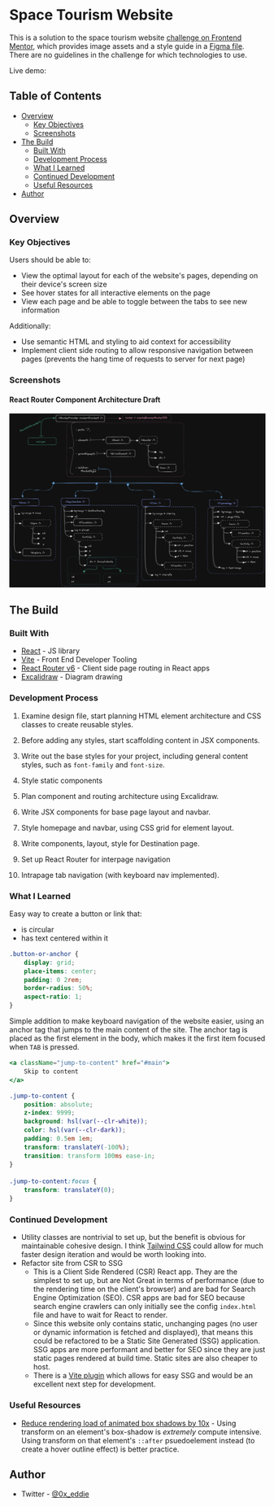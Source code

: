 # Space Tourism Website

This is a solution to the space tourism website [challenge on Frontend Mentor](https://www.frontendmentor.io/challenges/space-tourism-multipage-website-gRWj1URZ3), which provides image assets and a style guide in a [Figma file](https://www.figma.com/file/fEvMwK3DALNy5ZiVsY562l/space-tourism-website?node-id=0%3A1&t=uABUmUEvdYazx7ky-1).
There are no guidelines in the challenge for which technologies to use.

Live demo:

## Table of Contents

- [Overview](#overview)
  - [Key Objectives](#key-objectives)
  - [Screenshots](#screenshots)
- [The Build](#the-build)
  - [Built With](#built-with)
  - [Development Process](#development-process)
  - [What I Learned](#what-i-learned)
  - [Continued Development](#continued-development)
  - [Useful Resources](#useful-resources)
- [Author](#author)

## Overview

### Key Objectives

Users should be able to:

- View the optimal layout for each of the website's pages, depending on their device's screen size
- See hover states for all interactive elements on the page
- View each page and be able to toggle between the tabs to see new information

Additionally:

- Use semantic HTML and styling to aid context for accessibility
- Implement client side routing to allow responsive navigation between pages (prevents the hang time of requests to server for next page)

### Screenshots

#### React Router Component Architecture Draft

![React router component architecture](./src/assets/component-architecture-draft.png)

## The Build

### Built With

- [React](https://reactjs.org/) - JS library
- [Vite](https://vitejs.dev/) - Front End Developer Tooling
- [React Router v6](https://reactrouter.com/en/main) - Client side page routing in React apps
- [Excalidraw](https://excalidraw.com) - Diagram drawing

### Development Process

1. Examine design file, start planning HTML element architecture and CSS classes to create reusable styles.
2. Before adding any styles, start scaffolding content in JSX components.
3. Write out the base styles for your project, including general content styles, such as `font-family` and `font-size`.
4. Style static components
5. Plan component and routing architecture using Excalidraw.

6. Write JSX components for base page layout and navbar.
7. Style homepage and navbar, using CSS grid for element layout.
8. Write components, layout, style for Destination page.
9. Set up React Router for interpage navigation
10. Intrapage tab navigation (with keyboard nav implemented).

### What I Learned

Easy way to create a button or link that:

- is circular
- has text centered within it

```css
.button-or-anchor {
	display: grid;
	place-items: center;
	padding: 0 2rem;
	border-radius: 50%;
	aspect-ratio: 1;
}
```

Simple addition to make keyboard navigation of the website easier, using an anchor tag that jumps to the main content of the site. The anchor tag is placed as the first element in the body, which makes it the first item focused when `TAB` is pressed.

```jsx
<a className="jump-to-content" href="#main">
	Skip to content
</a>
```

```css
.jump-to-content {
	position: absolute;
	z-index: 9999;
	background: hsl(var(--clr-white));
	color: hsl(var(--clr-dark));
	padding: 0.5em 1em;
	transform: translateY(-100%);
	transition: transform 100ms ease-in;
}

.jump-to-content:focus {
	transform: translateY(0);
}
```

### Continued Development

- Utility classes are nontrivial to set up, but the benefit is obvious for maintainable cohesive design. I think [Tailwind CSS](https://tailwindcss.com/) could allow for much faster design iteration and would be worth looking into.
- Refactor site from CSR to SSG
  - This is a Client Side Rendered (CSR) React app. They are the simplest to set up, but are Not Great in terms of performance (due to the rendering time on the client's browser) and are bad for Search Engine Optimization (SEO). CSR apps are bad for SEO because search engine crawlers can only initially see the config `index.html` file and have to wait for React to render.
  - Since this website only contains static, unchanging pages (no user or dynamic information is fetched and displayed), that means this could be refactored to be a Static Site Generated (SSG) application. SSG apps are more performant and better for SEO since they are just static pages rendered at build time. Static sites are also cheaper to host.
  - There is a [Vite plugin](https://vite-plugin-ssr.com/pre-rendering) which allows for easy SSG and would be an excellent next step for development.

### Useful Resources

- [Reduce rendering load of animated box shadows by 10x](https://tobiasahlin.com/blog/how-to-animate-box-shadow/) - Using transform on an element's box-shadow is _extremely_ compute intensive. Using transform on that element's `::after` psuedoelement instead (to create a hover outline effect) is better practice.

## Author

- Twitter - [@0x_eddie](https://www.twitter.com/0x_eddie)
